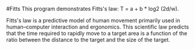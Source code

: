 #Fitts
This program demonstrates Fitts's law: T = a + b * log2 (2d/w).

Fitts's law is a predictive model of human movement primarily used in human–computer interaction and ergonomics.
This scientific law predicts that the time required to rapidly move to a target area is a function of
the ratio between the distance to the target and the size of the target.